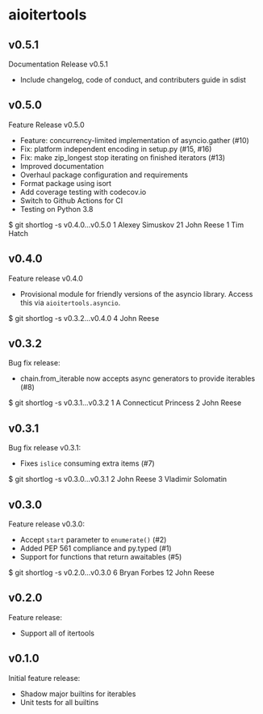 aioitertools
============

v0.5.1
------

Documentation Release v0.5.1

- Include changelog, code of conduct, and contributers guide in sdist


v0.5.0
------

Feature Release v0.5.0

- Feature: concurrency-limited implementation of asyncio.gather (#10)
- Fix: platform independent encoding in setup.py (#15, #16)
- Fix: make zip_longest stop iterating on finished iterators (#13)
- Improved documentation
- Overhaul package configuration and requirements
- Format package using isort
- Add coverage testing with codecov.io
- Switch to Github Actions for CI
- Testing on Python 3.8

$ git shortlog -s v0.4.0...v0.5.0
     1  Alexey Simuskov
    21  John Reese
     1  Tim Hatch


v0.4.0
------

Feature release v0.4.0

- Provisional module for friendly versions of the asyncio library.
  Access this via `aioitertools.asyncio`.

$ git shortlog -s v0.3.2...v0.4.0
     4  John Reese


v0.3.2
------

Bug fix release:

- chain.from_iterable now accepts async generators to provide iterables (#8)

$ git shortlog -s v0.3.1...v0.3.2
     1  A Connecticut Princess
     2  John Reese


v0.3.1
------

Bug fix release v0.3.1:

- Fixes `islice` consuming extra items (#7)

$ git shortlog -s v0.3.0...v0.3.1
     2  John Reese
     3  Vladimir Solomatin


v0.3.0
------

Feature release v0.3.0:

- Accept `start` parameter to `enumerate()` (#2)
- Added PEP 561 compliance and py.typed (#1)
- Support for functions that return awaitables (#5)

$ git shortlog -s v0.2.0...v0.3.0
     6  Bryan Forbes
    12  John Reese


v0.2.0
------

Feature release:

- Support all of itertools


v0.1.0
------

Initial feature release:

- Shadow major builtins for iterables
- Unit tests for all builtins
